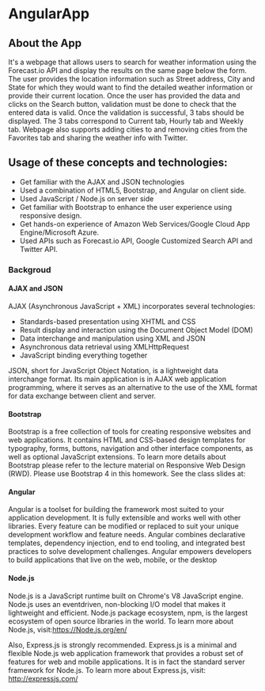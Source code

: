 # AngularApp

<h2>About the App </h2>
It's a webpage that allows users to search for weather information using the Forecast.io API and display the results on the same page below the form.
The user provides the location information such as Street address, City and State for which they
would want to find the detailed weather information or provide their current location.
Once the user has provided the data and clicks on the Search button, validation must be done to
check that the entered data is valid. Once the validation is successful, 3 tabs should be displayed.
The 3 tabs correspond to Current tab, Hourly tab and Weekly tab.
Webpage also supports adding cities to and removing cities from the Favorites tab and sharing the weather info with Twitter.

<h2>Usage of these concepts and technologies: </h2>
<ul>
  <li>Get familiar with the AJAX and JSON technologies</li>
  <li>Used a combination of HTML5, Bootstrap, and Angular on client side.</li>
  <li>Used JavaScript / Node.js on server side</li>
  <li>Get familiar with Bootstrap to enhance the user experience using responsive design.</li>
  <li>Get hands-on experience of Amazon Web Services/Google Cloud App Engine/Microsoft Azure.</li>
  <li>Used APIs such as Forecast.io API, Google Customized Search API and Twitter API.</li>
</ul>

<h3> Backgroud </h3>
<h4> AJAX and JSON </h4>
AJAX (Asynchronous JavaScript + XML) incorporates several technologies:
<ul>
  <li>Standards-based presentation using XHTML and CSS</li>
  <li> Result display and interaction using the Document Object Model (DOM)</li>
  <li>Data interchange and manipulation using XML and JSON</li>
  <li>Asynchronous data retrieval using XMLHttpRequest</li>
  <li>JavaScript binding everything together</li>
</ul>
JSON, short for JavaScript Object Notation, is a lightweight data interchange format. Its main
application is in AJAX web application programming, where it serves as an alternative to the use
of the XML format for data exchange between client and server. 


<h4> Bootstrap </h4>
Bootstrap is a free collection of tools for creating responsive websites and web applications. It
contains HTML and CSS-based design templates for typography, forms, buttons, navigation and
other interface components, as well as optional JavaScript extensions. To learn more details about
Bootstrap please refer to the lecture material on Responsive Web Design (RWD). Please use
Bootstrap 4 in this homework. See the class slides at: 


<h4> Angular </h4>
Angular is a toolset for building the framework most suited to your application development. It is
fully extensible and works well with other libraries. Every feature can be modified or replaced to
suit your unique development workflow and feature needs. Angular combines declarative
templates, dependency injection, end to end tooling, and integrated best practices to solve
development challenges. Angular empowers developers to build applications that live on the
web, mobile, or the desktop

<h4> Node.js </h4>
Node.js is a JavaScript runtime built on Chrome's V8 JavaScript engine. Node.js uses an eventdriven, non-blocking I/O model that makes it lightweight and efficient. Node.js package
ecosystem, npm, is the largest ecosystem of open source libraries in the world.
To learn more about Node.js, visit:<a href="https://Node.js.org/en/" target="_blank">https://Node.js.org/en/</a>

Also, Express.js is strongly recommended. Express.js is a minimal and flexible Node.js web
application framework that provides a robust set of features for web and mobile applications. It is
in fact the standard server framework for Node.js.
To learn more about Express.js, visit: <a href="http://expressjs.com/" target="_blank">http://expressjs.com/</a>




 
